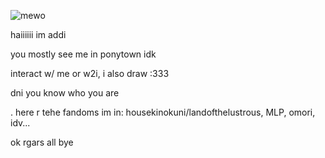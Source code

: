 ![mewo](https://github.com/zillyforeternity/zillyforeternity/assets/152684330/2e12bf0c-c406-4360-9a6a-795bd1f4b04f)

haiiiiii im addi 

you mostly see me in ponytown idk 

interact w/ me or w2i, i also draw :333

dni you know who you are 

.  here r tehe fandoms im in: 
housekinokuni/landofthelustrous, MLP, omori, idv... 

ok rgars all bye 

